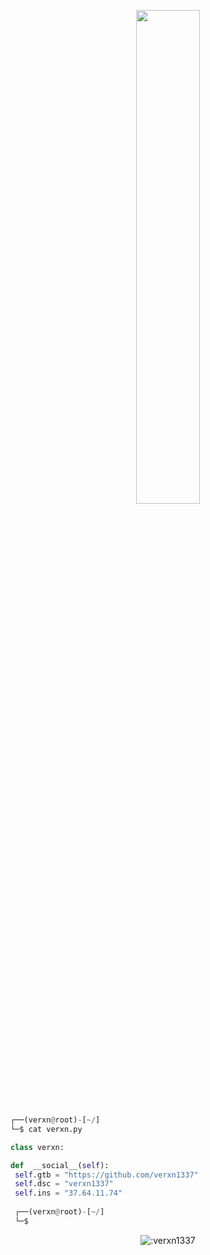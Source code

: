<p align=center>
  <a href="https://discord.com/users/1137981256672497704"><img src="https://lanyard.cnrad.dev/api/1137981256672497704" width=45%></a>
</p>


```python
┌──(verxn@root)-[~/]
└─$ cat verxn.py

class verxn:

def  __social__(self):
 self.gtb = "https://github.com/verxn1337"
 self.dsc = "verxn1337" 
 self.ins = "37.64.11.74"
  
 ┌──(verxn@root)-[~/]
 └─$
```
<p align="center"><img src="https://moe-counter.glitch.me/get/@:verxn1337" alt=":verxn1337" /></p>




